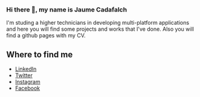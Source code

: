 ### Hi there 👋, my name is Jaume Cadafalch
I'm studing a higher technicians in developing multi-platform applications and here you will find some projects and works that I've done.
Also you will find a github pages with my CV.
<!--
**jcadafalch/jcadafalch** is a ✨ _special_ ✨ repository because its `README.md` (this file) appears on your GitHub profile. -->


## Where to find me

- [LinkedIn](https://www.linkedin.com/in/jaume-cadafalch-2260651a4/)
- [Twitter](https://twitter.com/JaumeCadafalch)
- [Instagram](https://www.instagram.com/jaumecadafalch/)
- [Facebook](https://www.facebook.com/profile.php?id=100006049759233)
